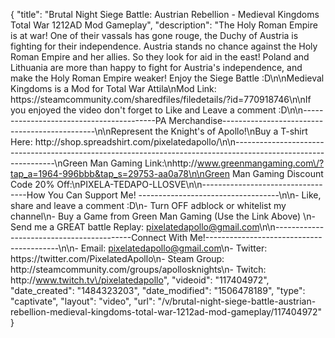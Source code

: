{
    "title": "Brutal Night Siege Battle: Austrian Rebellion - Medieval Kingdoms Total War 1212AD Mod Gameplay",
    "description": "The Holy Roman Empire is at war!  One of their vassals has gone rouge, the Duchy of Austria is fighting for their independence.  Austria stands no chance against the Holy Roman Empire and her allies.  So they look for aid in the east! Poland and Lithuania are more than happy to fight for Austria's independence, and make the Holy Roman Empire weaker!  Enjoy the Siege Battle :D\n\nMedieval Kingdoms is a Mod for Total War Attila\nMod Link: https:\/\/steamcommunity.com\/sharedfiles\/filedetails\/?id=770918746\n\nIf you enjoyed the video don't forget to Like and Leave a comment :D\n\n-----------------------------------------PA Merchandise----------------------------------------------\n\nRepresent the Knight's of Apollo!\nBuy a T-shirt Here: http:\/\/shop.spreadshirt.com\/pixelatedapollo\/\n\n---------------------------------------------------------------------------------------------------------------\nGreen Man Gaming Link:\nhttp:\/\/www.greenmangaming.com\/?tap_a=1964-996bbb&tap_s=29753-aa0a78\n\nGreen Man Gaming Discount Code 20% Off:\nPIXELA-TEDAPO-LLOSVE\n\n----------------------------------How You Can Support Me! -----------------------------------\n\n- Like, share and leave a comment :D\n- Turn OFF adblock or whitelist my channel\n- Buy a Game from Green Man Gaming (Use the Link Above) \n- Send me a GREAT battle Replay: pixelatedapollo@gmail.com\n\n------------------------------------------Connect With Me!-----------------------------------------\n\n- Email: pixelatedapollo@gmail.com\n- Twitter: https:\/\/twitter.com\/PixelatedApollo\n- Steam Group:  http:\/\/steamcommunity.com\/groups\/apollosknights\n- Twitch: http:\/\/www.twitch.tv\/pixelatedapollo",
    "videoid": "117404972",
    "date_created": "1484323203",
    "date_modified": "1506478189",
    "type": "captivate",
    "layout": "video",
    "url": "\/v\/brutal-night-siege-battle-austrian-rebellion-medieval-kingdoms-total-war-1212ad-mod-gameplay\/117404972"
}